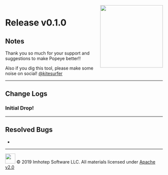 <img src="https://raw.githubusercontent.com/derailed/popeye/master/assets/popeye.png" align="right" width="200" height="auto"/>

# Release v0.1.0

## Notes

Thank you so much for your support and suggestions to make Popeye better!!

Also if you dig this tool, please make some noise on social! [@kitesurfer](https://twitter.com/kitesurfer)

---

## Change Logs

### Initial Drop!


---

## Resolved Bugs

+

---

<img src="https://raw.githubusercontent.com/derailed/popeye/master/assets/imhotep_logo.png" width="32" height="auto"/> © 2019 Imhotep Software LLC. All materials licensed under [Apache v2.0](http://www.apache.org/licenses/LICENSE-2.0)

